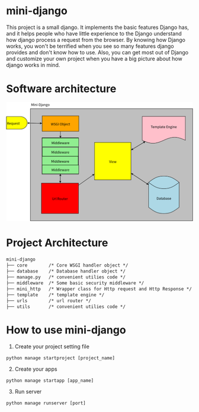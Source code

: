 # mini-django
This project is a small django. It implements the basic features Django has, and it helps people who have little experience to the Django understand how django process a request from the browser. By knowing how Django works, you won't be terrified when you see so many features django provides and don't know how to use. Also, you can get most out of Django and customize your own project when you have a big picture about how django works in mind.

# Software architecture
![Architecture](./images/project.png)

# Project Architecture
```
mini-django
├── core		/* Core WSGI handler object */
├── database	/* Database handler object */
├── manage.py	/* convenient utilies code */
├── middleware	/* Some basic security middleware */
├── mini_http	/* Wrapper class for Http request and Http Response */
├── template	/* template engine */
├── urls		/* url router */
├── utils		/* convenient utilies code */
```

# How to use mini-django
1. Create your project setting file
```
python manage startproject [project_name]
```
2. Create your apps
```
python manage startapp [app_name]
```
3. Run server
```
python manage runserver [port]
```
